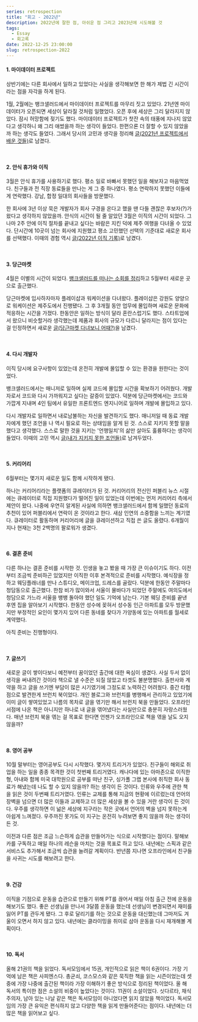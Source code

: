 ```yaml
---
series: retrospection
title: "회고 - 2022년"
description: 2022년에 잘한 점, 아쉬운 점 그리고 2023년에 시도해볼 것
tags:
  - Essay
  - 회고록
date: 2022-12-25 23:00:00
slug: retrospection-2022
---
```


#### 1. 마이데이터 프로젝트

상반기에는 다른 회사에서 일하고 있었다는 사실을 생각해보면 한 해가 제법 긴 시간이라는 점을 자각을 하게 된다.

1월, 2월에는 뱅크샐러드에서 마이데이터 프로젝트를 마무리 짓고 있었다. 21년엔 마이데이터가 오픈되면 세상이 달라질 것처럼 일했었다. 오픈 후에 세상은 그리 달라지지 않았다. 잠시 허망함에 젖기도 했다. 마이데이터 프로젝트가 찻잔 속의 태풍에 지나지 않았다고 생각하니 왜 그리 애썼을까 하는 생각이 들었다. 한편으론 더 잘할 수 있지 않았을까 하는 생각도 들었다. 그래서 당시의 고민과 생각을 정리해 [글(2021년 프로젝트에서 배운 것들)](/retrospection-2021)로 남겼다.

<br/>

#### 2. 안식 휴가와 이직

3월은 안식 휴가를 사용하기로 했다. 평소 일로 바빠서 못했던 일을 해보자고 마음먹었다. 친구들과 전 직장 동료들을 만나는 게 그 중 하나였다. 평소 연락하지 못했던 이들에게 연락했다. 강남, 합정 일대의 회사들을 방문했다.

한 회사에 3년 이상 묵은 개발자가 회사 구경을 온다고 했을 땐 다들 괜찮은 후보자(?)가 왔다고 생각하지 않았을까. 안식의 시간이 될 줄 알았던 3월은 이직의 시간이 되었다. 그나마 2주 안에 이직 절차를 끝내고 싶다는 바람은 지킨 덕에 제주 여행을 다녀올 수 있었다. 단시간에 10곳이 넘는 회사에 지원했고 평소 고민했던 선택의 기준대로 새로운 회사를 선택했다. 이때의 경험 역시 [글(2022년 이직 기록)](/record-of-change-jobs-in-2022)로 남겼다.

<br/>

#### 3. 당근마켓

4월은 이별의 시간이 되었다. [뱅크샐러드를 떠나는 소회를 정리](/resignation-from-banksalad)하고 5월부터 새로운 곳으로 출근했다.

당근마켓에 입사하자마자 플레이샵과 워케이션을 다녀왔다. 플레이샵은 강원도 양양으로 워케이션은 제주도에서 진행됐다. 그 후 3개월 동안 업무에 몰입하며 새로운 문화에 적응하는 시간을 가졌다. 한동안은 일하는 방식이 달라 혼란스럽기도 했다. 스타트업에서 왔으니 비슷할거라 생각했는데 제품과 회사의 규모가 다르니 달라지는 점이 있다는 걸 인정하면서 새로운 [글(당근마켓 다녀보니 어때?)](/review-of-working-for-daangn)을 남겼다.

<br/>

#### 4. 다시 개발자

이직 당시에 요구사항이 있었는데 온전히 개발에 몰입할 수 있는 환경을 원한다는 것이었다.

뱅크샐러드에서는 매니저로 일하며 실제 코드에 몰입할 시간을 확보하기 어려웠다. 개발자로서 코드와 다시 가까워지고 싶다는 갈증이 있었다. 덕분에 당근마켓에서는 코드와 가깝게 지내며 4인 팀에서 유일한 프론트엔드 엔지니어로 일하며 개발에 몰입하고 있다.

다시 개발자로 일하면서 내로남불하는 자신을 발견하기도 했다. 매니저일 때 동료 개발자에게 했던 조언을 나 역시 필요로 하는 상태임을 알게 된 것. 스스로 지키지 못할 말을 했다고 생각했다. 스스로 말한 것을 지키는 '언행일치'의 삶만 살아도 훌륭하다는 생각이 들었다. 이때의 고민 역시 [글(내가 지키지 못한 조언들)](/double-standard)로 남겨두었다.


<br/>

#### 5. 커리어리

6월부터는 몇가지 새로운 일도 함께 시작하게 됐다.

하나는 커리어리라는 플랫폼의 큐레이터가 된 것. 커리어리의 전신인 퍼블리 뉴스 시절에는 큐레이터로 직접 지원했다가 떨어진 일이 있었는데 이번에는 먼저 커리어리 측에서 제안이 왔다. 나중에 우연히 알게된 사실에 의하면 뱅크샐러드에서 함께 일했던 동료의 추천이 있어 퍼블리에서 연락이 온 것이라고 한다. 새삼 인연의 소중함을 느끼는 계기였다. 큐레이터로 활동하며 커리어리에 글을 큐레이션하고 직접 쓴 글도 올렸다. 6개월이 지나 현재는 3천 2백명의 팔로워가 생겼다.

<br/>

#### 6. 결혼 준비

다른 하나는 결혼 준비를 시작한 것. 인생을 놓고 봤을 때 가장 큰 이슈이기도 하다. 이전부터 조금씩 준비하곤 있었지만 이직한 이후 본격적으로 준비를 시작했다. 예식장을 정하고 웨딩플래너를 만나 스튜디오, 메이크업, 드레스를 골랐다. 덕분에 한동안 주말마다 청담동으로 출근했다. 한참 비가 많이와서 서울이 물바다가 되었던 주말에도 여의도에서 청담으로 가느라 서울을 뱅뱅 돌아야 했던 일도 기억에 남는다. 기본 웨딩 준비를 끝낸 후엔 집을 알아보기 시작했다. 한동안 성수에 꽂혀서 성수동 인근 아파트를 모두 방문했지만 부정적인 요인이 몇가지 있어 다른 동네를 찾다가 가양동에 있는 아파트를 월세로 계약했다.

아직 준비는 진행형이다.

<br/>

#### 7. 글쓰기

새로운 글이 쌓이다보니 예전부터 꿈이었던 출간에 대한 욕심이 생겼다. 사실 두서 없이 생각을 써내려간 것이라 책으로 낼 수준은 되질 않았고 타겟도 불분명했다. 출판사와 계약을 하고 글을 쓰기엔 부담이 많은 시기였기에 그정도로 노력하긴 어려웠다. 중간 타협점으로 발견한게 브런치 북이었다. 개인 블로그와 브런치를 병행해서 관리하고 있었기에 이미 글이 쌓여있었고 나름의 목차로 글을 엮기만 해서 브런치 북을 만들었다. 오프라인 서점에 나온 책은 아니지만 하나로 내 글을 엮어냈다는 사실만으로 충분히 자랑스러웠다. 매년 브런치 북을 엮는 걸 목표로 한다면 언젠가 오프라인으로 책을 엮을 날도 오지 않을까?

<br/>

#### 8. 영어 공부

10월 말부터는 영어공부도 다시 시작했다. 몇가지 트리거가 있었다. 친구들이 해외로 취업을 하는 일을 종종 목격한 것이 첫번째 트리거였다. 캐나다에 있는 아마존으로 이직한 형, 아내와 함께 미국 대학원으로 공부를 떠난 친구, 싱가폴 그랩 본사에 취직한 회사 동료가 해냈는데 나도 할 수 있지 않을까? 하는 생각이 든 것이다. 인류와 우주에 관한 책을 읽은 것이 두번째 트리거였다. 인류는 교제를 통해 지금의 현황에 이르렀는데 언어의 장벽을 넘으면 더 많은 이들과 교제하고 더 많은 세상을 볼 수 있을 거란 생각이 든 것이다. 우주를 생각하면 이 넒은 세상에 지구라는 작은 곳에서 언어의 벽을 넘지 못하는게 아쉽게 느껴졌다. 우주까진 못가도 이 지구는 온전히 누려보면 좋지 않을까 하는 생각이 든 것.

이전과 다른 점은 조금 느슨하게 습관을 만들어가는 식으로 시작했다는 점이다. 말해보카를 구독하고 매일 하나의 레슨을 마치는 것을 목표로 하고 있다. 내년에는 스픽과 같은 서비스도 추가해서 조금씩 습관을 늘려갈 계획이다. 반년쯤 지나면 오프라인에서 친구들을 사귀는 시도를 해보려고 한다.

<br/>

#### 9. 건강

이직을 기점으로 운동을 습관으로 만들기 위해 PT를 끊어서 매일 아침 출근 전에 운동을 해보기도 했다. 좋은 선생님을 만나서 3달쯤 운동을 했는데 선생님이 변경되면서 재미를 잃어 PT를 관두게 됐다. 그 후로 달리기를 하는 것으로 운동을 대신했는데 그마저도 겨울이 오면서 하지 않고 있다. 내년에는 클라이밍을 취미로 삼아 운동을 다시 재개해볼 계획이다.

<br/>

#### 10. 독서

올해 21권의 책을 읽었다. 독서모임에서 15권, 개인적으로 읽은 책이 6권이다. 가장 기억에 남은 책은 사피엔스다. 총균쇠, 코스모스와 같은 묵직한 책을 읽는 시즌이었는데 셋 중에 가장 나중에 출간된 책이라 가장 이해하기 좋은 방식으로 정리된 책이었다. 올 해 독서의 특이한 점은 소설의 비중이 높았다는 것이다. 11권이 소설이었다. 싯다르타, 채식주의자, 남아 있는 나날 같은 책은 독서모임이 아니었다면 읽지 않았을 책이었다. 독서모임의 가장 큰 유익은 편식하지 않고 다양한 책을 읽게 만들어준다는 점이다. 내년에는 더 많은 책을 읽어보고 싶다.
